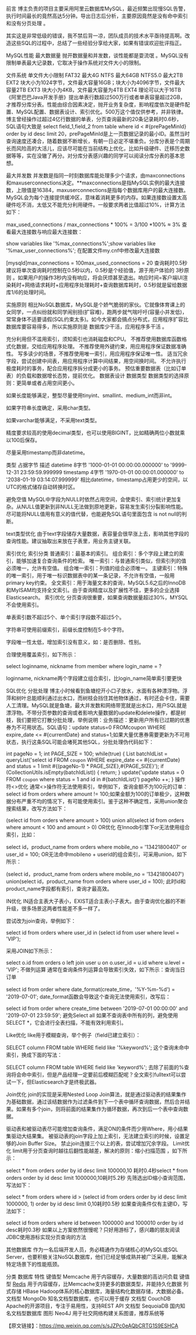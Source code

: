 前言
博主负责的项目主要采用阿里云数据库MySQL，最近频繁出现慢SQL告警，执行时间最长的竟然高达5分钟。导出日志后分析，主要原因竟然是没有命中索引和没有分页处理 。

其实这是非常低级的错误，我不禁后背一凉，团队成员的技术水平亟待提高啊。改造这些SQL的过程中，总结了一些经验分享给大家，如果有错误欢迎批评指正。

MySQL性能
最大数据量
抛开数据量和并发数，谈性能都是耍流氓 。MySQL没有限制单表最大记录数，它取决于操作系统对文件大小的限制。

文件系统	单文件大小限制
FAT32	最大4G
NTFS	最大64GB
NTFS5.0	最大2TB
EXT2	块大小为1024字节，文件最大容量16GB；块大小为4096字节，文件最大容量2TB
EXT3	块大小为4KB，文件最大容量为4TB
EXT4	理论可以大于16TB
《阿里巴巴Java开发手册》提出单表行数超过500万行或者单表容量超过2GB，才推荐分库分表。性能由综合因素决定，抛开业务复杂度，影响程度依次是硬件配置、MySQL配置、数据表设计、索引优化。500万这个值仅供参考，并非铁律。博主曾经操作过超过4亿行数据的单表，分页查询最新的20条记录耗时0.6秒，SQL语句大致是 select field_1,field_2 from table where id < #{prePageMinId} order by id desc limit 20，prePageMinId是上一页数据记录的最小ID。虽然当时查询速度还凑合，随着数据不断增长，有朝一日必定不堪重负。分库分表是个周期长而风险高的大活儿，应该尽可能在当前结构上优化，比如升级硬件、迁移历史数据等等，实在没辙了再分。对分库分表感兴趣的同学可以阅读分库分表的基本思想。

最大并发数
并发数是指同一时刻数据库能处理多少个请求，由maxconnections和maxuserconnections决定。**maxconnections是指MySQL实例的最大连接数，上限值是16384，maxuserconnections是指每个数据库用户的最大连接数。MySQL会为每个连接提供缓冲区，意味着消耗更多的内存。如果连接数设置太高硬件吃不消，太低又不能充分利用硬件。一般要求两者比值超过10%，计算方法如下：

max_used_connections / max_connections * 100% = 3/100 *100% ≈ 3%
查看最大连接数与响应最大连接数：

show variables like '%max_connections%';show variables like '%max_user_connections%';
在配置文件my.cnf中修改最大连接数

[mysqld]max_connections = 100max_used_connections = 20
查询耗时0.5秒
建议将单次查询耗时控制在0.5秒以内，0.5秒是个经验值，源于用户体验的 3秒原则 。如果用户的操作3秒内没有响应，将会厌烦甚至退出。响应时间=客户端UI渲染耗时+网络请求耗时+应用程序处理耗时+查询数据库耗时，0.5秒就是留给数据库1/6的处理时间。

实施原则
相比NoSQL数据库，MySQL是个娇气脆弱的家伙。它就像体育课上的女同学，一点纠纷就和同学闹别扭(扩容难)，跑两步就气喘吁吁(容量小并发低)，常常身体不适要请假(SQL约束太多)。如今大家都会搞点分布式，应用程序扩容比数据库要容易得多，所以实施原则是 数据库少干活，应用程序多干活 。

充分利用但不滥用索引，须知索引也消耗磁盘和CPU。
不推荐使用数据库函数格式化数据，交给应用程序处理。
不推荐使用外键约束，用应用程序保证数据准确性。
写多读少的场景，不推荐使用唯一索引，用应用程序保证唯一性。
适当冗余字段，尝试创建中间表，用应用程序计算中间结果，用空间换时间。
不允许执行极度耗时的事务，配合应用程序拆分成更小的事务。
预估重要数据表（比如订单表）的负载和数据增长态势，提前优化。
数据表设计
数据类型
数据类型的选择原则：更简单或者占用空间更小。

如果长度能够满足，整型尽量使用tinyint、smallint、medium_int而非int。

如果字符串长度确定，采用char类型。

如果varchar能够满足，不采用text类型。

精度要求较高的使用decimal类型，也可以使用BIGINT，比如精确两位小数就乘以100后保存。

尽量采用timestamp而非datetime。

类型	占据字节	描述
datetime	8字节	'1000-01-01 00:00:00.000000' to '9999-12-31 23:59:59.999999
timestamp	4字节	'1970-01-01 00:00:01.000000' to '2038-01-19 03:14:07.999999'
相比datetime，timestamp占用更少的空间，以UTC的格式储存自动转换时区。

避免空值
MySQL中字段为NULL时依然占用空间，会使索引、索引统计更加复杂。从NULL值更新到非NULL无法做到原地更新，容易发生索引分裂影响性能。尽可能将NULL值用有意义的值代替，也能避免SQL语句里面包含 is not null的判断。

text类型优化
由于text字段储存大量数据，表容量会很早涨上去，影响其他字段的查询性能。建议抽取出来放在子表里，用业务主键关联。

索引优化
索引分类
普通索引：最基本的索引。
组合索引：多个字段上建立的索引，能够加速复合查询条件的检索。
唯一索引：与普通索引类似，但索引列的值必须唯一，允许有空值。
组合唯一索引：列值的组合必须唯一。
主键索引：特殊的唯一索引，用于唯一标识数据表中的某一条记录，不允许有空值，一般用primary key约束。
全文索引：用于海量文本的查询，MySQL5.6之后的InnoDB和MyISAM均支持全文索引。由于查询精度以及扩展性不佳，更多的企业选择Elasticsearch。
索引优化
分页查询很重要，如果查询数据量超过30%，MYSQL不会使用索引。

单表索引数不超过5个、单个索引字段数不超过5个。

字符串可使用前缀索引，前缀长度控制在5-8个字符。

字段唯一性太低，增加索引没有意义，如：是否删除、性别。

合理使用覆盖索引，如下所示：

select loginname, nickname from member where login_name = ?

loginname, nickname两个字段建立组合索引，比login_name简单索引要更快

SQL优化
分批处理
博主小时候看到鱼塘挖开小口子放水，水面有各种漂浮物。浮萍和树叶总能顺利通过出水口，而树枝会挡住其他物体通过，有时还会卡住，需要人工清理。MySQL就是鱼塘，最大并发数和网络带宽就是出水口，用户SQL就是漂浮物。不带分页参数的查询或者影响大量数据的update和delete操作，都是树枝，我们要把它打散分批处理，举例说明：业务描述：更新用户所有已过期的优惠券为不可用状态。SQL语句：update status=0 FROMcoupon WHERE expire_date <= #{currentDate} and status=1;如果大量优惠券需要更新为不可用状态，执行这条SQL可能会堵死其他SQL，分批处理伪代码如下：

int pageNo = 1;
int PAGE_SIZE = 100;
while(true) {
    List<Integer> batchIdList = queryList('select id FROM `coupon` WHERE expire_date <= #{currentDate} and status = 1 limit #{(pageNo-1) * PAGE_SIZE},#{PAGE_SIZE}');
    if (CollectionUtils.isEmpty(batchIdList)) {
        return;
    }
    update('update status = 0 FROM `coupon` where status = 1 and id in #{batchIdList}')
    pageNo ++;
}
操作符<>优化
通常<>操作符无法使用索引，举例如下，查询金额不为100元的订单：select id from orders where amount != 100;如果金额为100的订单极少，这种数据分布严重不均的情况下，有可能使用索引。鉴于这种不确定性，采用union聚合搜索结果，改写方法如下：

(select id from orders where amount > 100) union all(select id from orders where amount < 100 and amount > 0)
OR优化
在Innodb引擎下or无法使用组合索引，比如：

select id，product_name from orders where mobile_no = '13421800407' or user_id = 100;
OR无法命中mobileno + userid的组合索引，可采用union，如下所示：

(select id，product_name from orders where mobile_no = '13421800407') union(select id，product_name from orders where user_id = 100);
此时id和product_name字段都有索引，查询才最高效。

IN优化
IN适合主表大子表小，EXIST适合主表小子表大。由于查询优化器的不断升级，很多场景这两者性能差不多一样了。

尝试改为join查询，举例如下：

select id from orders where user_id in (select id from user where level = 'VIP');

采用JOIN如下所示：

select o.id from orders o left join user u on o.user_id = u.id where u.level = 'VIP';
不做列运算
通常在查询条件列运算会导致索引失效，如下所示：查询当日订单

select id from order where date_format(create_time，'%Y-%m-%d') = '2019-07-01';
date_format函数会导致这个查询无法使用索引，改写后：

select id from order where create_time between '2019-07-01 00:00:00' and '2019-07-01 23:59:59';
避免Select all
如果不查询表中所有的列，避免使用 SELECT *，它会进行全表扫描，不能有效利用索引。

Like优化
like用于模糊查询，举个例子（field已建立索引）：

SELECT column FROM table WHERE field like '%keyword%';
这个查询未命中索引，换成下面的写法：

SELECT column FROM table WHERE field like 'keyword%';
去除了前面的%查询将会命中索引，但是产品经理一定要前后模糊匹配呢？全文索引fulltext可以尝试一下，但Elasticsearch才是终极武器。

Join优化
join的实现是采用Nested Loop Join算法，就是通过驱动表的结果集作为基础数据，通过该结数据作为过滤条件到下一个表中循环查询数据，然后合并结果。如果有多个join，则将前面的结果集作为循环数据，再次到后一个表中查询数据。

驱动表和被驱动表尽可能增加查询条件，满足ON的条件而少用Where，用小结果集驱动大结果集。
被驱动表的join字段上加上索引，无法建立索引的时候，设置足够的Join Buffer Size。
禁止join连接三个以上的表，尝试增加冗余字段。
Limit优化
limit用于分页查询时越往后翻性能越差，解决的原则：缩小扫描范围 ，如下所示：

select * from orders order by id desc limit 100000,10 耗时0.4秒select * from orders order by id desc limit 1000000,10耗时5.2秒
先筛选出ID缩小查询范围，写法如下：

select * from orders where id > (select id from orders order by id desc  limit 1000000, 1) order by id desc limit 0,10耗时0.5秒
如果查询条件仅有主键ID，写法如下：

select id from orders where id between 1000000 and 1000010 order by id desc耗时0.3秒
如果以上方案依然很慢呢？只好用游标了，感兴趣的朋友阅读JDBC使用游标实现分页查询的方法

其他数据库
作为一名后端开发人员，务必精通作为存储核心的MySQL或SQL Server，也要积极关注NoSQL数据库，他们已经足够成熟并被广泛采用，能解决特定场景下的性能瓶颈。

分类	数据库	特性
键值型	Memcache	用于内容缓存，大量数据的高访问负载
键值型	[Redis](https://redis.io/)	用于内容缓存，比Memcache支持更多的数据类型，并能持久化数据
列式存储	HBase	Hadoop体系的核心数据库，海量结构化数据存储，大数据必备。
文档型	MongoDb	知名文档型数据库，也可以用于缓存
文档型	CouchDB	Apache的开源项目，专注于易用性，支持REST API
文档型	SequoiaDB	国内知名文档型数据库
图形	Neo4J	用于社交网络构建关系图谱，推荐系统等


【原文链接】：https://mp.weixin.qq.com/s/sJZPc0eAQbCRTG1S9ESHCA
